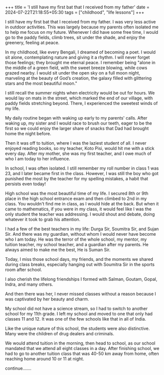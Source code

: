 +++
title = 'I still have my first bat that I received from my father'
date = 2024-07-22T21:18:55+05:30
tags = ["childhood", "life lessons"]
+++

I still have my first bat that I received from my father. I was very less active in outdoor activities. This was largely because my parents often isolated me to help me focus on my future. Whenever I did have some free time, I would go to the paddy fields, climb trees, sit under the shade, and enjoy the greenery, feeling at peace.

In my childhood, like every Bengali, I dreamed of becoming a poet. I would sit alone, contemplating nature and giving it a rhythm. I will never forget those feelings; they brought me eternal peace. I remember being "alone in the middle of a green field, with the sweet breeze blowing, while cows grazed nearby. I would sit under the open sky on a full moon night, marveling at the beauty of God’s creation, the galaxy filled with glittering stars and the most beautiful moon."

I still recall the summer nights when electricity would be out for hours. We would lay on mats in the street, which marked the end of our village, with paddy fields stretching beyond. There, I experienced the sweetest winds of my life.

My daily routine began with waking up early to my parents' calls. After waking up, my sister and I would race to brush our teeth, eager to be the first so we could enjoy the larger share of snacks that Dad had brought home the night before.

Then it was off to tuition, where I was the laziest student of all. I never enjoyed reading books, so my teacher, Koto Pisi, would hit me with a stick every day. After my mother, she was my first teacher, and I owe much of who I am today to her influence.

In school, I was often isolated. I still remember my roll number in class 1 was 23, and I later became first in the class. However, I was still the boy who got punished the most by the teacher for my spelling mistakes, a habit that persists even today!

High school was the most beautiful time of my life. I secured 8th or 9th place in the high school entrance exam and then climbed to 2nd in my class. You wouldn't find me in class, as I would hide at the back. But when it came to mathematics, if you were in my class, it would feel like I was the only student the teacher was addressing. I would shout and debate, doing whatever it took to grab his attention.

I had a few of the best teachers in my life: Durga Sir, Soumitra Sir, and Sujan Sir. And there was my guardian, without whom I would never have become who I am today. He was the terror of the whole school, my mentor, my tuition teacher, my school teacher, and a guardian after my parents. He always aimed to make me the best, He is Suman Sir. 

Today, I miss those school days, my friends, and the moments we shared during class breaks, especially hanging out with Soumitra Sir in the sports room after school.

I also cherish the lifelong friendships I formed with Salman, Goutam, Gopal, Indra, and many others.

And then there was her, I never missed classes without a reason because I was captivated by her beauty and charm.

My school did not have a science stream, so I had to switch to another school for my 11th grade. I left my school and moved to one that only had classes 11 and 12. It was one of the few schools like that in all of India. 

Like the unique nature of this school, the students were also distinctive. Many were the children of drug dealers and criminals.

We would attend tuition in the morning, then head to school, as our school mandated that we attend all eight classes in a day. After finishing school, we had to go to another tuition class that was 40-50 km away from home, often reaching home around 10 or 11 at night.

continue.......